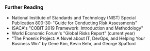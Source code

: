 ### Further Reading

- National Institute of Standards and Technology (NIST) Special Publication 800-30: "Guide for Conducting Risk Assessments"
- ISACA's "COBIT 2019 Framework: Introduction and Methodology"
- World Economic Forum's "Global Risks Report" (current year)
- "The Phoenix Project: A Novel about IT, DevOps, and Helping Your Business Win" by Gene Kim, Kevin Behr, and George Spafford
